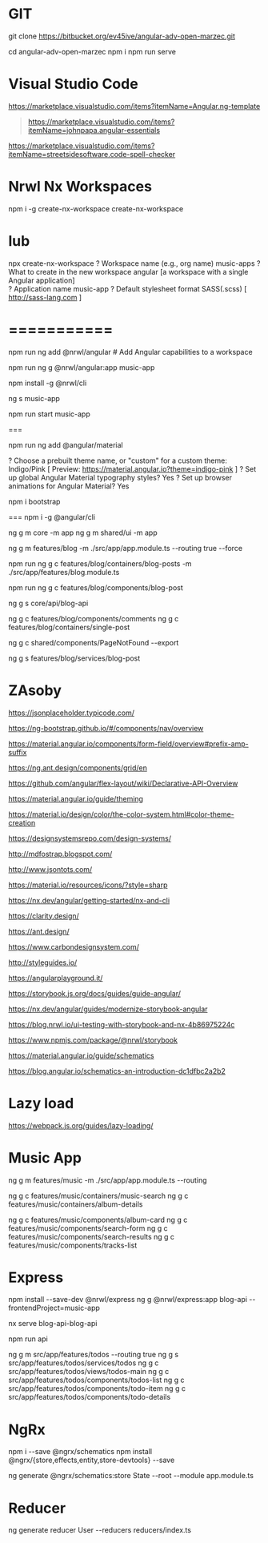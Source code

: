 # GIT 
git clone https://bitbucket.org/ev45ive/angular-adv-open-marzec.git

cd angular-adv-open-marzec
npm i 
npm run serve

# Visual Studio Code

https://marketplace.visualstudio.com/items?itemName=Angular.ng-template

> https://marketplace.visualstudio.com/items?itemName=johnpapa.angular-essentials

https://marketplace.visualstudio.com/items?itemName=streetsidesoftware.code-spell-checker

# Nrwl Nx Workspaces

npm i -g create-nx-workspace
create-nx-workspace

# lub

npx create-nx-workspace
? Workspace name (e.g., org name) music-apps
? What to create in the new workspace angular [a workspace with a single Angular application]  
? Application name music-app
? Default stylesheet format SASS(.scss) [ http://sass-lang.com ]

# ===========

npm run ng add @nrwl/angular # Add Angular capabilities to a workspace

npm run ng g @nrwl/angular:app music-app

npm install -g @nrwl/cli

ng s music-app

npm run start music-app

===

npm run ng add @angular/material

? Choose a prebuilt theme name, or "custom" for a custom theme: Indigo/Pink [ Preview: https://material.angular.io?theme=indigo-pink ]
? Set up global Angular Material typography styles? Yes
? Set up browser animations for Angular Material? Yes

npm i bootstrap

===
npm i -g @angular/cli

ng g m core -m app
ng g m shared/ui -m app

ng g m features/blog -m ./src/app/app.module.ts --routing true --force

<!-- ng g m features/blog -m app --routing --force -->

npm run ng g c features/blog/containers/blog-posts -m ./src/app/features/blog.module.ts
<!-- npm run ng g c features/blog/containers/user-posts -m ./src/app/features/blog.module.ts
npm run ng g c features/blog/containers/recent-posts -m ./src/app/features/blog.module.ts -->

npm run ng g c features/blog/components/blog-post
<!-- npm run ng g c features/blog/components/blog-post-full -->


ng g s core/api/blog-api

ng g c features/blog/components/comments
ng g c features/blog/containers/single-post

ng g c shared/components/PageNotFound --export


ng g s features/blog/services/blog-post


# ZAsoby

https://jsonplaceholder.typicode.com/

https://ng-bootstrap.github.io/#/components/nav/overview

https://material.angular.io/components/form-field/overview#prefix-amp-suffix


https://ng.ant.design/components/grid/en

https://github.com/angular/flex-layout/wiki/Declarative-API-Overview

https://material.angular.io/guide/theming

https://material.io/design/color/the-color-system.html#color-theme-creation

https://designsystemsrepo.com/design-systems/

http://mdfostrap.blogspot.com/

http://www.jsontots.com/

https://material.io/resources/icons/?style=sharp

https://nx.dev/angular/getting-started/nx-and-cli

https://clarity.design/

https://ant.design/

https://www.carbondesignsystem.com/

http://styleguides.io/

https://angularplayground.it/

https://storybook.js.org/docs/guides/guide-angular/

https://nx.dev/angular/guides/modernize-storybook-angular

https://blog.nrwl.io/ui-testing-with-storybook-and-nx-4b86975224c

https://www.npmjs.com/package/@nrwl/storybook

https://material.angular.io/guide/schematics

https://blog.angular.io/schematics-an-introduction-dc1dfbc2a2b2


# Lazy load
https://webpack.js.org/guides/lazy-loading/

# Music App

ng g m features/music -m ./src/app/app.module.ts --routing 

ng g c features/music/containers/music-search
ng g c features/music/containers/album-details

ng g c features/music/components/album-card
ng g c features/music/components/search-form
ng g c features/music/components/search-results
ng g c features/music/components/tracks-list

# Express
npm install --save-dev @nrwl/express
ng g @nrwl/express:app blog-api --frontendProject=music-app

nx serve blog-api-blog-api

<!-- nx serve blog-api-blog-api >>> package.json > scripts > api -->
npm run api



ng g m src/app/features/todos --routing true 
ng g s src/app/features/todos/services/todos 
ng g c src/app/features/todos/views/todos-main
ng g c src/app/features/todos/components/todos-list
ng g c src/app/features/todos/components/todo-item
ng g c src/app/features/todos/components/todo-details


# NgRx
npm i --save @ngrx/schematics
npm install @ngrx/{store,effects,entity,store-devtools} --save

ng generate @ngrx/schematics:store State --root --module app.module.ts


# Reducer
ng generate reducer User --reducers reducers/index.ts
